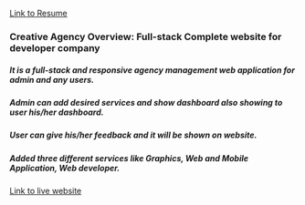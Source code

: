 [Link to Resume](https://drive.google.com/file/d/19SrQBAXUGkZbX1pDxiZA3zmxWVqqw4cF/view)



### Creative Agency  Overview: Full-stack Complete website for developer company  
#####  It is a full-stack and responsive agency management web application for admin and any users.
##### Admin can add desired services and show dashboard also showing to user his/her dashboard.
##### User can give his/her feedback and it will be shown on website.
##### Added three different services like Graphics, Web and Mobile Application, Web developer.




[Link to live website](https://creative-agency-5d297.web.app/)




